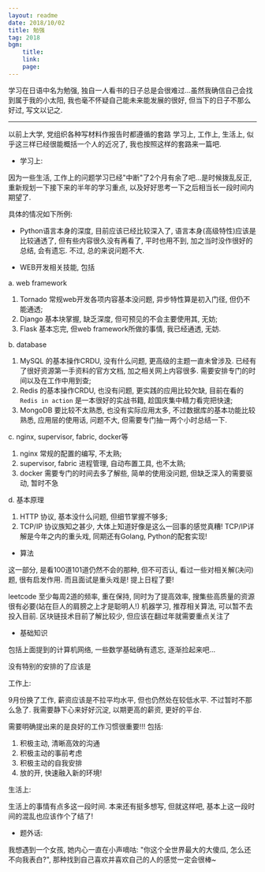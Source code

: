 ```yaml
---
layout: readme
date: 2018/10/02
title: 勉强
tag: 2018
bgm:
    title:
    link:
    page:
---
```


学习在日语中名为勉强, 独自一人看书的日子总是会很难过...虽然我确信自己会找到属于我的小太阳, 我也毫不怀疑自己能未来能发展的很好, 但当下的日子不那么好过, 写文以记之.

---

以前上大学, 党组织各种写材料作报告时都遵循的套路 学习上, 工作上, 生活上, 似乎这三样已经很能概括一个人的近况了, 我也按照这样的套路来一篇吧.

- 学习上:

因为一些生活, 工作上的问题学习已经"中断"了2个月有余了吧...是时候拨乱反正, 重新规划一下接下来的半年的学习重点, 以及好好思考一下之后相当长一段时间内期望了.

具体的情况如下所例:

- Python语言本身的深度, 目前应该已经比较深入了, 语言本身(高级特性)应该是比较通透了, 但有些内容很久没有再看了, 平时也用不到, 加之当时没作很好的总结, 会有遗忘. 不过, 总的来说问题不大.

- WEB开发相关技能, 包括

a. web framework

1. Tornado 常规web开发各项内容基本没问题, 异步特性算是初入门径, 但仍不能通透;
2. Django 基本块掌握, 缺乏深度, 但可预见的不会主要使用其, 无妨;
3. Flask 基本忘完, 但web framework所做的事情, 我已经通透, 无妨.

b. database

1. MySQL 的基本操作CRDU, 没有什么问题, 更高级的主题一直未曾涉及. 已经有了很好资源第一手资料的官方文档, 加之相关网上内容很多. 需要安排专门的时间以及在工作中用到查;
2. Redis 的基本操作CRDU, 也没有问题, 更实践的应用比较欠缺, 目前在看的 `Redis in action` 是一本很好的实战书籍, 趁国庆集中精力看完把快速;
3. MongoDB 要比较不太熟悉, 也没有实际应用太多, 不过数据库的基本功能比较熟悉, 应用层的使用话, 问题不大, 但需要专门抽一两个小时总结一下.

c. nginx, supervisor, fabric, docker等

1. nginx 常规的配置的编写, 不太熟;
2. supervisor, fabric 进程管理, 自动布置工具, 也不太熟;
3. docker 需要专门的时间去多了解些, 简单的使用没问题, 但缺乏深入的需要驱动, 暂时不急

d. 基本原理

1. HTTP 协议, 基本没什么问题, 但细节掌握不够多;
2. TCP/IP 协议族知之甚少, 大体上知道好像是这么一回事的感觉真糟! TCP/IP详解是今年之内的重头戏, 同期还有Golang, Python的配套实现!

- 算法

这一部分, 是看100道101道仍然不会的那种, 但不可否认, 看过一些对相关解(决问)题, 很有启发作用. 而且面试是重头戏是! 提上日程了要!

leetcode 至少每周2道的频率, 重在保持, 同时为了提高效率, 搜集些高质量的资源很有必要(站在巨人的肩膀之上才是聪明人!) 机器学习, 推荐相关算法, 可以暂不去投入目前. 区块链技术目前了解比较少, 但应该在翻过年就需要重点关注了

- 基础知识

包括上面提到的计算机网络, 一些数学基础确有遗忘, 逐渐捡起来吧...

没有特别的安排的了应该是

工作上:

9月份换了工作, 薪资应该是不拉平均水平, 但也仍然处在较低水平. 不过暂时不那么急了. 我需要静下心来好好沉淀, 以期更高的薪资, 更好的平台.

需要明确提出来的是良好的工作习惯很重要!!! 包括:

1. 积极主动, 清晰高效的沟通
2. 积极主动的事前考虑
3. 积极主动的自我安排
4. 放的开, 快速融入新的环境!

生活上:

生活上的事情有点多这一段时间. 本来还有挺多想写, 但就这样吧, 基本上这一段时间的混乱也应该作个了结了!

- 题外话:

我想遇到一个女孩, 她内心一直在小声嘀咕: "你这个全世界最大的大傻瓜, 怎么还不向我表白?", 那种找到自己喜欢并喜欢自己的人的感觉一定会很棒~
